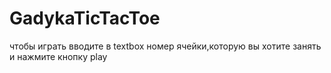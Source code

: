 # GadykaTicTacToe
чтобы играть вводите в textbox номер ячейки,которую вы хотите занять и нажмите кнопку play
